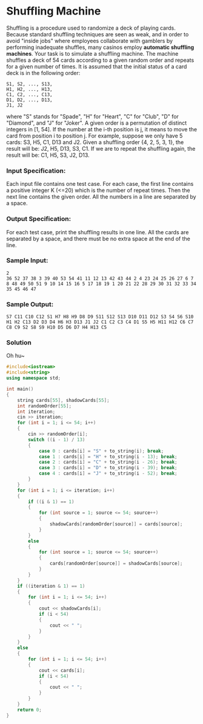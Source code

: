 # Shuffling Machine
Shuffling is a procedure used to randomize a deck of playing cards. Because standard shuffling techniques are seen as weak, and in order to avoid "inside jobs" where employees collaborate with gamblers by performing inadequate shuffles, many casinos employ **automatic shuffling machines**. Your task is to simulate a shuffling machine.
The machine shuffles a deck of 54 cards according to a given random order and repeats for a given number of times. It is assumed that the initial status of a card deck is in the following order:
```
S1, S2, ..., S13, 
H1, H2, ..., H13, 
C1, C2, ..., C13, 
D1, D2, ..., D13, 
J1, J2
```
where "S" stands for "Spade", "H" for "Heart", "C" for "Club", "D" for "Diamond", and "J" for "Joker". A given order is a permutation of distinct integers in [1, 54]. If the number at the i-th position is j, it means to move the card from position i to position j. For example, suppose we only have 5 cards: S3, H5, C1, D13 and J2. Given a shuffling order {4, 2, 5, 3, 1}, the result will be: J2, H5, D13, S3, C1. If we are to repeat the shuffling again, the result will be: C1, H5, S3, J2, D13.
### Input Specification:
Each input file contains one test case. For each case, the first line contains a positive integer K (<=20) which is the number of repeat times. Then the next line contains the given order. All the numbers in a line are separated by a space.
### Output Specification:
For each test case, print the shuffling results in one line. All the cards are separated by a space, and there must be no extra space at the end of the line.
### Sample Input:
```
2
36 52 37 38 3 39 40 53 54 41 11 12 13 42 43 44 2 4 23 24 25 26 27 6 7 8 48 49 50 51 9 10 14 15 16 5 17 18 19 1 20 21 22 28 29 30 31 32 33 34 35 45 46 47
```
### Sample Output:
```
S7 C11 C10 C12 S1 H7 H8 H9 D8 D9 S11 S12 S13 D10 D11 D12 S3 S4 S6 S10 H1 H2 C13 D2 D3 D4 H6 H3 D13 J1 J2 C1 C2 C3 C4 D1 S5 H5 H11 H12 C6 C7 C8 C9 S2 S8 S9 H10 D5 D6 D7 H4 H13 C5
```
### Solution
Oh hu~
```C++
#include<iostream>
#include<string>
using namespace std;

int main()
{
    string cards[55], shadowCards[55];
    int randomOrder[55];
    int iteration;
    cin >> iteration;
    for (int i = 1; i <= 54; i++)
    {
        cin >> randomOrder[i];
        switch ((i - 1) / 13)
        {
            case 0 : cards[i] = "S" + to_string(i); break;
            case 1 : cards[i] = "H" + to_string(i - 13); break;
            case 2 : cards[i] = "C" + to_string(i - 26); break;
            case 3 : cards[i] = "D" + to_string(i - 39); break;
            case 4 : cards[i] = "J" + to_string(i - 52); break;
        }
    }
    for (int i = 1; i <= iteration; i++)
    {
        if ((i & 1) == 1)
        {
            for (int source = 1; source <= 54; source++)
            {
                shadowCards[randomOrder[source]] = cards[source];
            }
        }
        else
        {
            for (int source = 1; source <= 54; source++)
            {
                cards[randomOrder[source]] = shadowCards[source];
            }
        }
    }
    if ((iteration & 1) == 1)
    {
        for (int i = 1; i <= 54; i++)
        {
            cout << shadowCards[i];
            if (i < 54)
            {
                cout << " ";
            }
        }
    }
    else
    {
        for (int i = 1; i <= 54; i++)
        {
            cout << cards[i];
            if (i < 54)
            {
                cout << " ";
            }
        }
    }
    return 0;
}
```